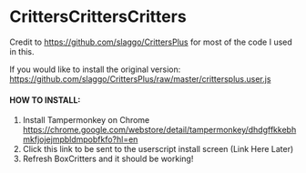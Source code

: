 # CrittersCrittersCritters
Credit to https://github.com/slaggo/CrittersPlus for most of the code I used in this.

If you would like to install the original version: https://github.com/slaggo/CrittersPlus/raw/master/crittersplus.user.js



#### HOW TO INSTALL:
1) Install Tampermonkey on Chrome https://chrome.google.com/webstore/detail/tampermonkey/dhdgffkkebhmkfjojejmpbldmpobfkfo?hl=en
2) Click this link to be sent to the userscript install screen
(Link Here Later)
3) Refresh BoxCritters and it should be working!
